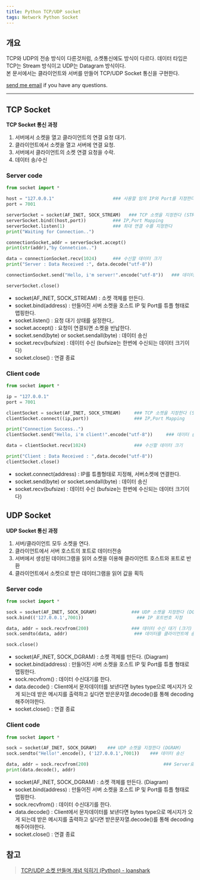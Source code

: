 ```yaml
---
title: Python TCP/UDP socket
tags: Network Python Socket
---
```


## 개요  

TCP와 UDP의 전송 방식이 다른것처럼, 소켓통신에도 방식이 다르다. 데이터 타입은 TCP는 Stream 방식이고 UDP는 Datagram 방식이다.  
본 문서에서는 클라이언트와 서버를 만들어 TCP/UDP Socket 통신을 구현한다.

[send me email](mailto:jewel7492@gmail.com) if you have any questions.

<!--more-->

---

## TCP Socket  

**TCP Socket 통신 과정**  
1. 서버에서 소켓을 열고 클라이언트의 연결 요청 대기.  
2. 클라이언트에서 소켓을 열고 서버에 연결 요청.
3. 서버에서 클라이언트의 소켓 연결 요청을 수락.
4. 데이터 송/수신

### Server code  

```python
from socket import *                    

host = "127.0.0.1"                      ### 사용할 임의 IP와 Port를 지정한다.
port = 7001                                     

serverSocket = socket(AF_INET, SOCK_STREAM)   ### TCP 소켓을 지정한다 (STREAM)	          
serverSocket.bind((host,port))          ### IP,Port Mapping                
serverSocket.listen(1)                  ### 최대 연결 수를 지정한다       
print("Waiting for Connection..")

connectionSocket,addr = serverSocket.accept()           
print(str(addr),"by Connetcion..")                  

data = connectionSocket.recv(1024)      ### 수신할 데이터 크기
print("Server : Data Received :", data.decode("utf-8"))     

connectionSocket.send("Hello, i'm server!".encode("utf-8"))   ### 데이터 송신

serverSocket.close()  
```

* socket(AF_INET, SOCK_STREAM) : 소켓 객체를 만든다.
* socket.bind(address) : 만들어진 서버 소켓을 호스트 IP 및 Port를 튜플 형태로 맵핑한다.
* socket.listen() : 요청 대기 상태를 설정한다,.
* socket.accept() : 요청이 연결되면 소켓을 반납한다.
* socket.send(byte) or socket.sendall(byte) : 데이터 송신
* socket.recv(bufsize) : 데이터 수신 (bufsize는 한번에 수신되는 데이터 크기이다)
* socket.close() : 연결 종료

### Client code  

```python
from socket import *                           

ip = "127.0.0.1"                               
port = 7001

clientSocket = socket(AF_INET, SOCK_STREAM)		### TCP 소켓을 지정한다 (STREAM)	
clientSocket.connect((ip,port))					### IP,Port Mapping

print("Connection Success..")
clientSocket.send("Hello, i'm client!".encode("utf-8"))		### 데이터 송신

data = clientSocket.recv(1024)					### 수신할 데이터 크기 

print("Client : Data Received : ",data.decode("utf-8"))          
clientSocket.close()   
```

* socket.connect(address) : IP를 튜플형태로 지정해, 서버소켓에 연결한다.
* socket.send(byte) or socket.sendall(byte) : 데이터 송신
* socket.recv(bufsize) : 데이터 수신 (bufsize는 한번에 수신되는 데이터 크기이다)

## UDP Socket  

**UDP Socket 통신 과정**
1. 서버/클라이언트 모두 소켓을 연다.
2. 클라이언트에서 서버 호스트의 포트로 데이터전송
3. 서버에서 생성된 데이터그램을 읽어 소켓을 이용해 클라이언트 호스트와 포트로 반환
4. 클라이언트에서 소켓으로 받은 데이터그램을 읽어 값을 획득

### Server code

```python
from socket import *

sock = socket(AF_INET, SOCK_DGRAM)             ### UDP 소켓을 지정한다 (DGRAM)
sock.bind(('127.0.0.1',7001))	                 ### IP 포트번호 지정

data, addr = sock.recvfrom(200)                ### 데이터 수신 대기 (크기)
sock.sendto(data, addr)                         ### 데이터를 클라이언트에 송신

sock.close()    
```
* socket(AF_INET, SOCK_DGRAM) : 소켓 객체를 만든다. (Diagram)
* socket.bind(address) : 만들어진 서버 소켓을 호스트 IP 및 Port를 튜플 형태로 맵핑한다.
* sock.recvfrom() : 데이터 수신대기를 한다.
* data.decode() : Client에서 문자데이터를 보낸다면 bytes type으로 메시지가 오게 되는데 받은 메시지를 출력하고 싶다면 받은문자열.decode()를 통해 decoding 해주어야한다.
* socket.close() : 연결 종료

### Client code

```python
from socket import *

sock = socket(AF_INET, SOCK_DGRAM)    ### UDP 소켓을 지정한다 (DGRAM)
sock.sendto("Hello!".encode(), ('127.0.0.1',7001))    ### 데이터 송신

data, addr = sock.recvfrom(200)                            ### Server로 부터 수신한 데이터와 주소
print(data.decode(), addr)
```

* socket(AF_INET, SOCK_DGRAM) : 소켓 객체를 만든다. (Diagram)
* socket.bind(address) : 만들어진 서버 소켓을 호스트 IP 및 Port를 튜플 형태로 맵핑한다.
* sock.recvfrom() : 데이터 수신대기를 한다.
* data.decode() : Client에서 문자데이터를 보낸다면 bytes type으로 메시지가 오게 되는데 받은 메시지를 출력하고 싶다면 받은문자열.decode()를 통해 decoding 해주어야한다.
* socket.close() : 연결 종료

## 참고

> [TCP/UDP 소켓 만들며 개념 익히기 (Python) - loanshark](https://velog.io/@bhs9610/TCPUDP-%EC%86%8C%EC%BC%93-%EB%A6%AC%EB%A7%88%EC%9D%B8%EB%93%9C-Python-%EC%9E%91%EC%84%B1%EC%A4%91)  